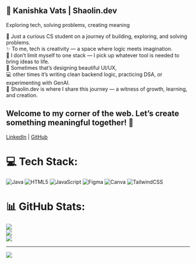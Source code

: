 ## 🌸 Kanishka Vats | Shaolin.dev  
Exploring tech, solving problems, creating meaning

🌸 Just a curious CS student on a journey of building, exploring, and solving problems.  
✨ To me, tech is creativity — a space where logic meets imagination.  
🧩 I don’t limit myself to one stack — I pick up whatever tool is needed to bring ideas to life.  
🎨 Sometimes that’s designing beautiful UI/UX,  
💻 other times it’s writing clean backend logic, practicing DSA, or experimenting with GenAI.  
🚀 Shaolin.dev is where I share this journey — a witness of growth, learning, and creation.  

## Welcome to my corner of the web. Let’s create something meaningful together! 🌟

[LinkedIn](www.linkedin.com/in/kanishka-vats) | [GitHub](https://github.com/KanishkaV25/KanishkaV25)

# 💻 Tech Stack:
![Java](https://img.shields.io/badge/java-%23ED8B00.svg?style=for-the-badge&logo=openjdk&logoColor=white) ![HTML5](https://img.shields.io/badge/html5-%23E34F26.svg?style=for-the-badge&logo=html5&logoColor=white) ![JavaScript](https://img.shields.io/badge/javascript-%23323330.svg?style=for-the-badge&logo=javascript&logoColor=%23F7DF1E) ![Figma](https://img.shields.io/badge/figma-%23F24E1E.svg?style=for-the-badge&logo=figma&logoColor=white) ![Canva](https://img.shields.io/badge/Canva-%2300C4CC.svg?style=for-the-badge&logo=Canva&logoColor=white) ![TailwindCSS](https://img.shields.io/badge/tailwindcss-%2338B2AC.svg?style=for-the-badge&logo=tailwind-css&logoColor=white)
# 📊 GitHub Stats:
![](https://github-readme-stats.vercel.app/api?username=KanishkaV25&theme=merko&hide_border=false&include_all_commits=false&count_private=false)<br/>
![](https://nirzak-streak-stats.vercel.app/?user=KanishkaV25&theme=merko&hide_border=false)<br/>
![](https://github-readme-stats.vercel.app/api/top-langs/?username=KanishkaV25&theme=merko&hide_border=false&include_all_commits=false&count_private=false&layout=compact)

---
[![](https://visitcount.itsvg.in/api?id=KanishkaV25&icon=0&color=0)](https://visitcount.itsvg.in)

<!-- Proudly created with GPRM ( https://gprm.itsvg.in ) -->
